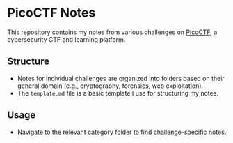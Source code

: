 # PicoCTF Notes
This repository contains my notes from various challenges on [PicoCTF](https://picoctf.org/), a cybersecurity CTF and learning platform.

## Structure
- Notes for individual challenges are organized into folders based on their general domain (e.g., cryptography, forensics, web exploitation).
- The `template.md` file is a basic template I use for structuring my notes.

## Usage
- Navigate to the relevant category folder to find challenge-specific notes.